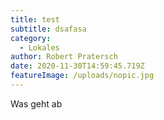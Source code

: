 ```yaml
---
title: test
subtitle: dsafasa
category:
  - Lokales
author: Robert Pratersch
date: 2020-11-30T14:59:45.719Z
featureImage: /uploads/nopic.jpg
---
```

Was geht ab
